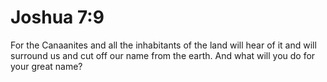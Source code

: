 # Joshua 7:9

For the Canaanites and all the inhabitants of the land will hear of it and will surround us and cut off our name from the earth. And what will you do for your great name?
